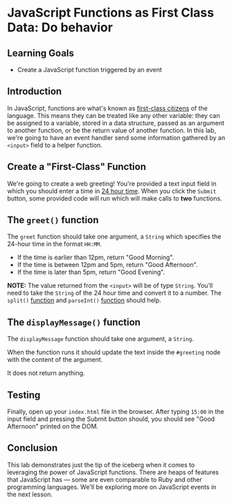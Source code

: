 # JavaScript Functions as First Class Data: Do behavior

## Learning Goals

- Create a JavaScript function triggered by an event

## Introduction

In JavaScript, functions are what's known as [first-class citizens](https://en.wikipedia.org/wiki/First-class_function) 
of the language. This means they can be treated like any other variable: they 
can be assigned to a variable, stored in a data structure, passed as an argument 
to another function, or be the return value of another function. In this lab, 
we're going to have an event handler send some information gathered by an 
`<input>` field to a helper function.

## Create a "First-Class" Function

We're going to create a web greeting! You're provided a text input field in which
you should enter a time in [24 hour time][24]. When you click the `Submit`
button, some provided code will run which will make calls to **two** functions.

## The `greet()` function

The `greet` function should take one argument, a `String` which specifies the
24-hour time in the format `HH:MM`.

- If the time is earlier than 12pm, return "Good Morning".
- If the time is between 12pm and 5pm, return "Good Afternoon".
- If the time is later than 5pm, return "Good Evening".

**NOTE:** The value returned from the `<input>` will be of type `String`.
You’ll need to take the `String` of the 24 hour time and convert it to a number.
The `split()` [function](https://developer.mozilla.org/en-US/docs/Web/JavaScript/Reference/Global_Objects/String/split)
and `parseInt()` [function](https://developer.mozilla.org/en-US/docs/Web/JavaScript/Reference/Global_Objects/parseInt) should help.

##  The `displayMessage()` function

The `displayMessage` function should take one argument, a `String`.

When the function runs it should update the text inside the `#greeting` node
with the content of the argument.

It does not return anything.

## Testing

Finally, open up your `index.html` file in the browser. After typing `15:00` in the input field and pressing the Submit button should, you should see "Good Afternoon" printed on the DOM.

## Conclusion

This lab demonstrates just the tip of the iceberg when it comes to leveraging
the power of JavaScript functions. There are heaps of features that JavaScript has
— some are even comparable to Ruby and other programming languages. We'll be
exploring more on JavaScript events in the next lesson.

[24]: https://en.wikipedia.org/wiki/24-hour_clock
